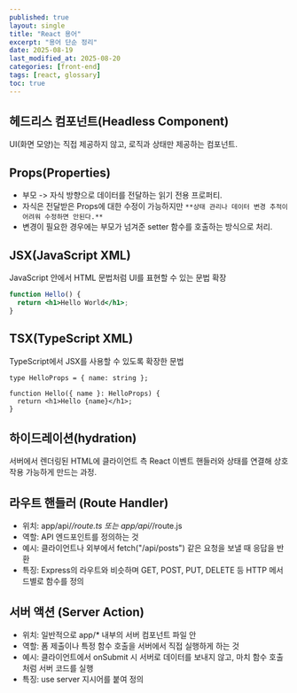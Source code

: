 ```yaml
---
published: true
layout: single
title: "React 용어"
excerpt: "용어 단순 정리"
date: 2025-08-19
last_modified_at: 2025-08-20
categories: [front-end]
tags: [react, glossary]
toc: true
---
```


## 헤드리스 컴포넌트(Headless Component)
UI(화면 모양)는 직접 제공하지 않고, 로직과 상태만 제공하는 컴포넌트.

## Props(Properties)
- 부모 -> 자식 방향으로 데이터를 전달하는 읽기 전용 프로퍼티.
- 자식은 전달받은 Props에 대한 수정이 가능하지만 `**상태 관리나 데이터 변경 추적이 어려워 수정하면 안된다.**`
- 변경이 필요한 경우에는 부모가 넘겨준 setter 함수를 호출하는 방식으로 처리.

## JSX(JavaScript XML)
JavaScript 안에서 HTML 문법처럼 UI를 표현할 수 있는 문법 확장
```jsx
function Hello() {
  return <h1>Hello World</h1>;
}
```

## TSX(TypeScript XML)
TypeScript에서 JSX를 사용할 수 있도록 확장한 문법
```tsx
type HelloProps = { name: string };

function Hello({ name }: HelloProps) {
  return <h1>Hello {name}</h1>;
}
```

## 하이드레이션(hydration)
서버에서 렌더링된 HTML에 클라이언트 측 React 이벤트 핸들러와 상태를 연결해 상호작용 가능하게 만드는 과정.

## 라우트 핸들러 (Route Handler)
- 위치: app/api/*/route.ts 또는 app/api/*/route.js
- 역할: API 엔드포인트를 정의하는 것
- 예시: 클라이언트나 외부에서 fetch("/api/posts") 같은 요청을 보낼 때 응답을 반환
- 특징: Express의 라우트와 비슷하며 GET, POST, PUT, DELETE 등 HTTP 메서드별로 함수를 정의

## 서버 액션 (Server Action)
- 위치: 일반적으로 app/* 내부의 서버 컴포넌트 파일 안
- 역할: 폼 제출이나 특정 함수 호출을 서버에서 직접 실행하게 하는 것
- 예시: 클라이언트에서 onSubmit 시 서버로 데이터를 보내지 않고, 마치 함수 호출처럼 서버 코드를 실행
- 특징: use server 지시어를 붙여 정의

